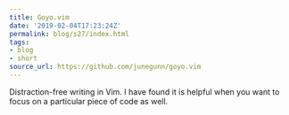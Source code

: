 ```yaml
---
title: Goyo.vim
date: '2019-02-04T17:23:24Z'
permalink: blog/s27/index.html
tags:
- blog
- short
source_url: https://github.com/junegunn/goyo.vim
---
```


Distraction-free writing in Vim. I have found it is helpful when you want to focus on a particular piece of code as well.
